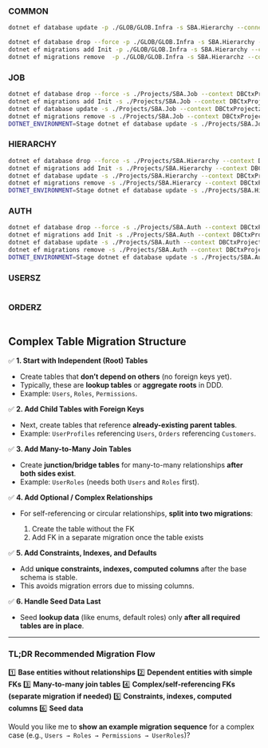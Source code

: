 ### COMMON
```bash
dotnet ef database update -p ./GLOB/GLOB.Infra -s SBA.Hierarchy --connection "Server=.;Database=Hierarchy;User Id=sa;Password=P@55w0rd!123;Encrypt=false;TrustServerCertificate=True;"

dotnet ef database drop --force -p ./GLOB/GLOB.Infra -s SBA.Hierarchy --context DBCtxInfra
dotnet ef migrations add Init -p ./GLOB/GLOB.Infra -s SBA.Hierarchy --context DBCtxInfra
dotnet ef migrations remove  -p ./GLOB/GLOB.Infra -s SBA.Hierarchz --context DBCtxInfra
```
### JOB
```bash
dotnet ef database drop --force -s ./Projects/SBA.Job --context DBCtxProjectz
dotnet ef migrations add Init -s ./Projects/SBA.Job --context DBCtxProjectz
dotnet ef database update -s ./Projects/SBA.Job --context DBCtxProjectz
dotnet ef migrations remove -s ./Projects/SBA.Job --context DBCtxProjectz
DOTNET_ENVIRONMENT=Stage dotnet ef database update -s ./Projects/SBA.Job --context DBCtxProjectz
```
### HIERARCHY
```bash
dotnet ef database drop --force -s ./Projects/SBA.Hierarchy --context DBCtxProjectz
dotnet ef migrations add Init -s ./Projects/SBA.Hierarchy --context DBCtxProjectz
dotnet ef database update -s ./Projects/SBA.Hierarchy --context DBCtxProjectz
dotnet ef migrations remove -s ./Projects/SBA.Hierarcy --context DBCtxProjectz
DOTNET_ENVIRONMENT=Stage dotnet ef database update -s ./Projects/SBA.Hierarchy --context DBCtxProjectz
```
### AUTH
```bash
dotnet ef database drop --force -s ./Projects/SBA.Auth --context DBCtxProjectz
dotnet ef migrations add Init -s ./Projects/SBA.Auth --context DBCtxProjectz
dotnet ef database update -s ./Projects/SBA.Auth --context DBCtxProjectz
dotnet ef migrations remove -s ./Projects/SBA.Auth --context DBCtxProjectz
DOTNET_ENVIRONMENT=Stage dotnet ef database update -s ./Projects/SBA.Auth --context DBCtxProjectz

```

### USERSZ
```bash

```
### ORDERZ
```bash

```

## Complex Table Migration Structure

✅ **1. Start with Independent (Root) Tables**

* Create tables that **don’t depend on others** (no foreign keys yet).
* Typically, these are **lookup tables** or **aggregate roots** in DDD.
* Example: `Users`, `Roles`, `Permissions`.

✅ **2. Add Child Tables with Foreign Keys**

* Next, create tables that reference **already-existing parent tables**.
* Example: `UserProfiles` referencing `Users`, `Orders` referencing `Customers`.

✅ **3. Add Many-to-Many Join Tables**

* Create **junction/bridge tables** for many-to-many relationships **after both sides exist**.
* Example: `UserRoles` (needs both `Users` and `Roles` first).

✅ **4. Add Optional / Complex Relationships**

* For self-referencing or circular relationships, **split into two migrations**:

  1. Create the table without the FK
  2. Add FK in a separate migration once the table exists

✅ **5. Add Constraints, Indexes, and Defaults**

* Add **unique constraints, indexes, computed columns** after the base schema is stable.
* This avoids migration errors due to missing columns.

✅ **6. Handle Seed Data Last**

* Seed **lookup data** (like enums, default roles) only **after all required tables are in place**.

---

### TL;DR Recommended Migration Flow

1️⃣ **Base entities without relationships**
2️⃣ **Dependent entities with simple FKs**
3️⃣ **Many-to-many join tables**
4️⃣ **Complex/self-referencing FKs (separate migration if needed)**
5️⃣ **Constraints, indexes, computed columns**
6️⃣ **Seed data**

Would you like me to **show an example migration sequence** for a complex case (e.g., `Users → Roles → Permissions → UserRoles`)?
